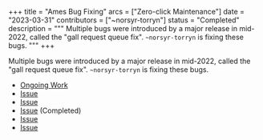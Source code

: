 +++
title = "Ames Bug Fixing"
arcs = ["Zero-click Maintenance"]
date = "2023-03-31"
contributors = ["~norsyr-torryn"]
status = "Completed"
description = """
Multiple bugs were introduced by a major release in mid-2022, called the "gall
request queue fix".  `~norsyr-torryn` is fixing these bugs.
"""
+++

Multiple bugs were introduced by a major release in mid-2022, called the "gall
request queue fix".  `~norsyr-torryn` is fixing these bugs.

- [Ongoing Work](https://github.com/urbit/urbit/pull/6046)
- [Issue](https://github.com/urbit/urbit/issues/6065)
- [Issue](https://github.com/urbit/urbit/issues/6050)
- [Issue](https://github.com/urbit/urbit/issues/6032) (Completed)
- [Issue](https://github.com/urbit/urbit/issues/5986)
- [Issue](https://github.com/urbit/urbit/issues/5979)

